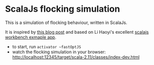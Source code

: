ScalaJs flocking simulation
==============

This is a simulation of flocking behaviour, written in ScalaJs.

It is inspired by [this blog post](http://harry.me/blog/2011/02/17/neat-algorithms-flocking/) and based on Li Haoyi's excellent [scalajs workbench exmaple app](https://github.com/lihaoyi/workbench-example-app).

+ to start, run `activator ~fastOptJS`
+ watch the flocking simulation in your browser: [http://localhost:12345/target/scala-2.11/classes/index-dev.html](http://localhost:12345/target/scala-2.11/classes/index-dev.html)